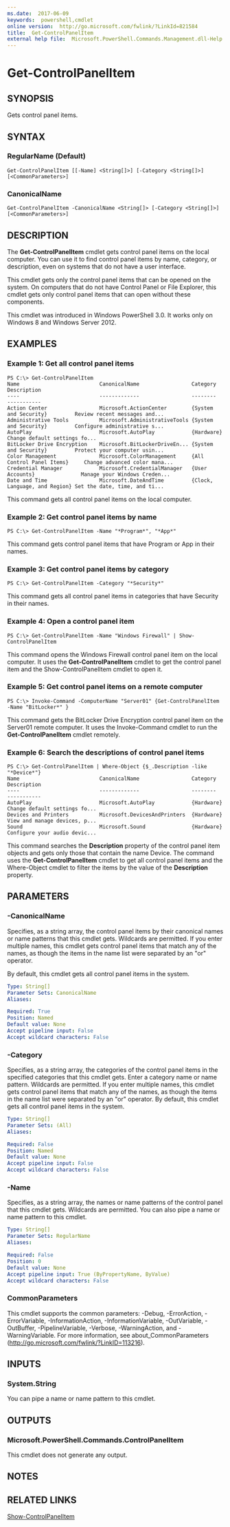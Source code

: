 ```yaml
---
ms.date:  2017-06-09
keywords:  powershell,cmdlet
online version:  http://go.microsoft.com/fwlink/?LinkId=821584
title:  Get-ControlPanelItem
external help file:  Microsoft.PowerShell.Commands.Management.dll-Help.xml
---
```


# Get-ControlPanelItem

## SYNOPSIS
Gets control panel items.

## SYNTAX

### RegularName (Default)
```
Get-ControlPanelItem [[-Name] <String[]>] [-Category <String[]>] [<CommonParameters>]
```

### CanonicalName
```
Get-ControlPanelItem -CanonicalName <String[]> [-Category <String[]>] [<CommonParameters>]
```

## DESCRIPTION
The **Get-ControlPanelItem** cmdlet gets control panel items on the local computer.
You can use it to find control panel items by name, category, or description, even on systems that do not have a user interface.

This cmdlet gets only the control panel items that can be opened on the system.
On computers that do not have Control Panel or File Explorer, this cmdlet gets only control panel items that can open without these components.

This cmdlet was introduced in Windows PowerShell 3.0.
It works only on Windows 8 and Windows Server 2012.

## EXAMPLES

### Example 1: Get all control panel items
```
PS C:\> Get-ControlPanelItem
Name                          CanonicalName                 Category                      Description
----                          -------------                 --------                      -----------
Action Center                 Microsoft.ActionCenter        {System and Security}         Review recent messages and... 
Administrative Tools          Microsoft.AdministrativeTools {System and Security}         Configure administrative s... 
AutoPlay                      Microsoft.AutoPlay            {Hardware}                    Change default settings fo... 
BitLocker Drive Encryption    Microsoft.BitLockerDriveEn... {System and Security}         Protect your computer usin... 
Color Management              Microsoft.ColorManagement     {All Control Panel Items}     Change advanced color mana... 
Credential Manager            Microsoft.CredentialManager   {User Accounts}               Manage your Windows Creden... 
Date and Time                 Microsoft.DateAndTime         {Clock, Language, and Region} Set the date, time, and ti...
```

This command gets all control panel items on the local computer.

### Example 2: Get control panel items by name
```
PS C:\> Get-ControlPanelItem -Name "*Program*", "*App*"
```

This command gets control panel items that have Program or App in their names.

### Example 3: Get control panel items by category
```
PS C:\> Get-ControlPanelItem -Category "*Security*"
```

This command gets all control panel items in categories that have Security in their names.

### Example 4: Open a control panel item
```
PS C:\> Get-ControlPanelItem -Name "Windows Firewall" | Show-ControlPanelItem
```

This command opens the Windows Firewall control panel item on the local computer.
It uses the **Get-ControlPanelItem** cmdlet to get the control panel item and the Show-ControlPanelItem cmdlet to open it.

### Example 5: Get control panel items on a remote computer
```
PS C:\> Invoke-Command -ComputerName "Server01" {Get-ControlPanelItem -Name "BitLocker*" }
```

This command gets the BitLocker Drive Encryption control panel item on the Server01 remote computer.
It uses the Invoke-Command cmdlet to run the **Get-ControlPanelItem** cmdlet remotely.

### Example 6: Search the descriptions of control panel items
```
PS C:\> Get-ControlPanelItem | Where-Object {$_.Description -like "*Device*"}
Name                          CanonicalName                 Category                      Description
----                          -------------                 --------                      -----------
AutoPlay                      Microsoft.AutoPlay            {Hardware}                    Change default settings fo... 
Devices and Printers          Microsoft.DevicesAndPrinters  {Hardware}                    View and manage devices, p... 
Sound                         Microsoft.Sound               {Hardware}                    Configure your audio devic...
```

This command searches the **Description** property of the control panel item objects and gets only those that contain the name Device.
The command uses the **Get-ControlPanelItem** cmdlet to get all control panel items and the Where-Object cmdlet to filter the items by the value of the **Description** property.

## PARAMETERS

### -CanonicalName
Specifies, as a string array, the control panel items by their canonical names or name patterns that this cmdlet gets.
Wildcards are permitted.
If you enter multiple names, this cmdlet gets control panel items that match any of the names, as though the items in the name list were separated by an "or" operator.

By default, this cmdlet gets all control panel items in the system.

```yaml
Type: String[]
Parameter Sets: CanonicalName
Aliases: 

Required: True
Position: Named
Default value: None
Accept pipeline input: False
Accept wildcard characters: False
```

### -Category
Specifies, as a string array, the categories of the control panel items in the specified categories that this cmdlet gets.
Enter a category name or name pattern.
Wildcards are permitted.
If you enter multiple names, this cmdlet gets control panel items that match any of the names, as though the items in the name list were separated by an "or" operator.
By default, this cmdlet gets all control panel items in the system.

```yaml
Type: String[]
Parameter Sets: (All)
Aliases: 

Required: False
Position: Named
Default value: None
Accept pipeline input: False
Accept wildcard characters: False
```

### -Name
Specifies, as a string array, the names or name patterns of the control panel that this cmdlet gets.
Wildcards are permitted.
You can also pipe a name or name pattern to this cmdlet.

```yaml
Type: String[]
Parameter Sets: RegularName
Aliases: 

Required: False
Position: 0
Default value: None
Accept pipeline input: True (ByPropertyName, ByValue)
Accept wildcard characters: False
```

### CommonParameters
This cmdlet supports the common parameters: -Debug, -ErrorAction, -ErrorVariable, -InformationAction, -InformationVariable, -OutVariable, -OutBuffer, -PipelineVariable, -Verbose, -WarningAction, and -WarningVariable. For more information, see about_CommonParameters (http://go.microsoft.com/fwlink/?LinkID=113216).

## INPUTS

### System.String
You can pipe a name or name pattern to this cmdlet.

## OUTPUTS

### Microsoft.PowerShell.Commands.ControlPanelItem
This cmdlet does not generate any output.

## NOTES

## RELATED LINKS

[Show-ControlPanelItem](Show-ControlPanelItem.md)

